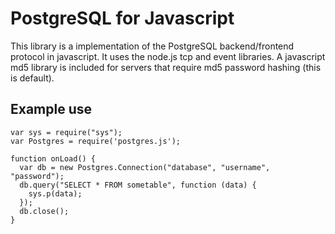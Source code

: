 # PostgreSQL for Javascript

This library is a implementation of the PostgreSQL backend/frontend protocol in javascript.
It uses the node.js tcp and event libraries.  A javascript md5 library is included for servers that require md5 password hashing (this is default).

## Example use

    var sys = require("sys");
    var Postgres = require('postgres.js');

    function onLoad() {
      var db = new Postgres.Connection("database", "username", "password");
      db.query("SELECT * FROM sometable", function (data) {
        sys.p(data);    
      });
      db.close();
    }


